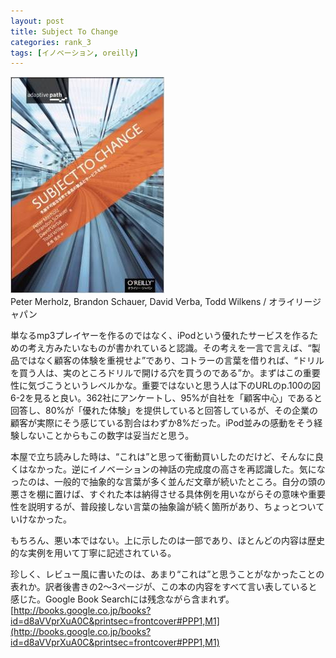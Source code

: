 ```yaml
---
layout: post
title: Subject To Change
categories: rank_3
tags: [イノベーション, oreilly]
---
```



<div class="book"><div class="book_image"><a href="http://www.amazon.co.jp/dp/4873113857"><img src="/images/subject_to_change.jpg"></a></div><div class="book_info">Peter Merholz, Brandon Schauer, David Verba, Todd Wilkens / オライリージャパン</div><div class="clear"></div></div>

単なるmp3プレイヤーを作るのではなく、iPodという優れたサービスを作るための考え方みたいなものが書かれていると認識。その考えを一言で言えば、“製品ではなく顧客の体験を重視せよ”であり、コトラーの言葉を借りれば、“ドリルを買う人は、実のところドリルで開ける穴を買うのである”か。まずはこの重要性に気づこうというレベルかな。重要ではないと思う人は下のURLのp.100の図6-2を見ると良い。362社にアンケートし、95%が自社を「顧客中心」であると回答し、80%が「優れた体験」を提供していると回答しているが、その企業の顧客が実際にそう感じている割合はわずか8%だった。iPod並みの感動をそう経験しないことからもこの数字は妥当だと思う。 

本屋で立ち読みした時は、“これは”と思って衝動買いしたのだけど、そんなに良くはなかった。逆にイノベーションの神話の完成度の高さを再認識した。気になったのは、一般的で抽象的な言葉が多く並んだ文章が続いたところ。自分の頭の悪さを棚に置けば、すぐれた本は納得させる具体例を用いながらその意味や重要性を説明するが、普段接しない言葉の抽象論が続く箇所があり、ちょっとついていけなかった。

もちろん、悪い本ではない。上に示したのは一部であり、ほとんどの内容は歴史的な実例を用いて丁寧に記述されている。

珍しく、レビュー風に書いたのは、あまり“これは”と思うことがなかったことの表れか。訳者後書きの2～3ページが、この本の内容をすべて言い表していると感じた。Google Book Searchには残念ながら含まれず。 
[http://books.google.co.jp/books?id=d8aVVprXuA0C&printsec=frontcover#PPP1,M1](http://books.google.co.jp/books?id=d8aVVprXuA0C&printsec=frontcover#PPP1,M1) 
